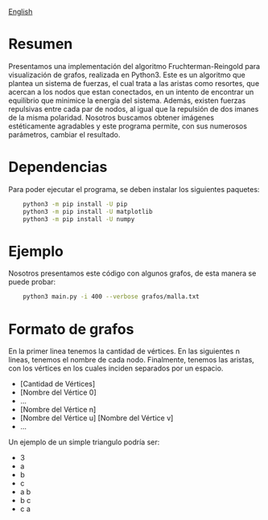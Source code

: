 [English](readme.md)

# Resumen
Presentamos una implementación del algoritmo Fruchterman-Reingold para visualización de grafos, realizada en Python3. Este es un algoritmo que plantea un sistema de fuerzas, el cual trata a las aristas como resortes, que acercan a los nodos que estan conectados, en un intento de encontrar un equilibrio que minimice la energía del sistema. Además, existen fuerzas repulsivas entre cada par de nodos, al igual que la repulsión de dos imanes de la misma polaridad. Nosotros buscamos obtener imágenes estéticamente agradables y este programa permite, con sus numerosos parámetros, cambiar el resultado.

# Dependencias
Para poder ejecutar el programa, se deben instalar los siguientes paquetes:
```bash
    python3 -m pip install -U pip
    python3 -m pip install -U matplotlib
    python3 -m pip install -U numpy
```

# Ejemplo
Nosotros presentamos este código con algunos grafos, de esta manera se puede probar:
```bash
    python3 main.py -i 400 --verbose grafos/malla.txt
```

# Formato de grafos
En la primer linea tenemos la cantidad de vértices. En las siguientes n lineas, tenemos el nombre de cada nodo. Finalmente, tenemos las aristas, con los vértices en los cuales inciden separados por un espacio.
* [Cantidad de Vértices]
* [Nombre del Vértice 0]
* ...
* [Nombre del Vértice n]
* [Nombre del Vértice u] [Nombre del Vértice v]
* ...

Un ejemplo de un simple triangulo podría ser:
* 3
* a
* b
* c
* a b
* b c
* c a
